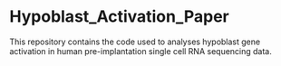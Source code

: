 # Hypoblast_Activation_Paper
This repository contains the code used to analyses hypoblast gene activation in human pre-implantation single cell RNA sequencing data.

